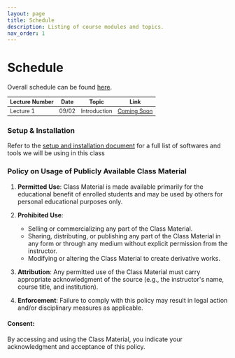 ```yaml
---
layout: page
title: Schedule
description: Listing of course modules and topics.
nav_order: 1
---
```


# Schedule

Overall schedule can be found [here](https://docs.google.com/spreadsheets/d/e/2PACX-1vRGX6JiavaCkk11eg-BKSGvU9D5KKXaBONw9ZflnKJK52QUuTTpDnHpBhxSoBf95Q/pubhtml?gid=1824717664&single=true).
 

<style>
    table {
        font-size: 0.9em; /* Adjust the size as needed */
    }
</style>
 

| Lecture Number | Date  | Topic | Link |
| -------------- | ----- | ----- | ---- |
| Lecture 1      | 09/02  | Introduction | [Coming Soon](#) |



 

### Setup & Installation

Refer to the [setup and installation document](RB-TODO) for a full list of softwares and tools we will be using in this class

### Policy on Usage of Publicly Available Class Material

1. **Permitted Use**: Class Material is made available primarily for the educational benefit of enrolled students and may be used by others for personal educational purposes only.

2. **Prohibited Use**: 
   - Selling or commercializing any part of the Class Material.
   - Sharing, distributing, or publishing any part of the Class Material in any form or through any medium without explicit permission from the instructor.
   - Modifying or altering the Class Material to create derivative works.

3. **Attribution**: Any permitted use of the Class Material must carry appropriate acknowledgment of the source (e.g., the instructor's name, course title, and institution).

4. **Enforcement**: Failure to comply with this policy may result in legal action and/or disciplinary measures as applicable.

#### Consent:

By accessing and using the Class Material, you indicate your acknowledgment and acceptance of this policy.


